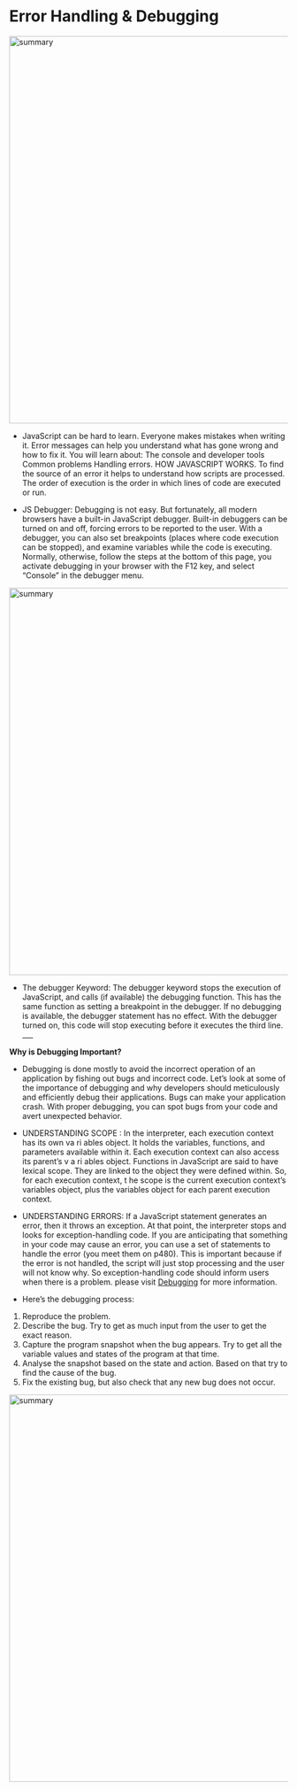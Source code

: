 # Error Handling & Debugging

<img src="https://0701.static.prezi.com/preview/v2/h3j5rflrkheepc5js3m7tae7e76jc3sachvcdoaizecfr3dnitcq_3_0.png" alt="summary" width="700"/>

*  JavaScript can be hard to learn. Everyone makes mistakes when writing it. Error messages can help you understand what has gone wrong and how to fix it. You will learn about: The console and developer tools Common problems Handling errors. HOW JAVASCRIPT WORKS. To find the source of an error it helps to understand how scripts are processed. The order of execution is the order in which lines of code are executed or run.

* JS Debugger: Debugging is not easy. But fortunately, all modern browsers have a built-in JavaScript debugger. Built-in debuggers can be turned on and off, forcing errors to be reported to the user. With a debugger, you can also set breakpoints (places where code execution can be stopped), and examine variables while the code is executing. Normally, otherwise, follow the steps at the bottom of this page, you activate debugging in your browser with the F12 key, and select “Console” in the debugger menu.

<img src="https://www.oreilly.com/library/view/javascript-and-jquery/9781118531648/images/p452-001.jpg" alt="summary" width="700"/>

* The debugger Keyword: The debugger keyword stops the execution of JavaScript, and calls (if available) the debugging function. This has the same function as setting a breakpoint in the debugger. If no debugging is available, the debugger statement has no effect. With the debugger turned on, this code will stop executing before it executes the third line. ___

**Why is Debugging Important?**
* Debugging is done mostly to avoid the incorrect operation of an application by fishing out bugs and incorrect code. Let’s look at some of the importance of debugging and why developers should meticulously and efficiently debug their applications. Bugs can make your application crash. With proper debugging, you can spot bugs from your code and avert unexpected behavior.

* UNDERSTANDING SCOPE : In the interpreter, each execution context has its own va ri ables object. It holds the variables, functions, and parameters available within it. Each execution context can also access its parent’s v a ri ables object. Functions in JavaScript are said to have lexical scope. They are linked to the object they were defined within. So, for each execution context, t he scope is the current execution context’s variables object, plus the variables object for each parent execution context.

* UNDERSTANDING ERRORS: If a JavaScript statement generates an error, then it throws an exception. At that point, the interpreter stops and looks for exception-handling code. If you are anticipating that something in your code may cause an error, you can use a set of statements to handle the error (you meet them on p480). This is important because if the error is not handled, the script will just stop processing and the user will not know why. So exception-handling code should inform users when there is a problem. please visit [Debugging](https://economictimes.indiatimes.com/definition/debugging) for more information.

* Here’s the debugging process:

1. Reproduce the problem.
2. Describe the bug. Try to get as much input from the user to get the exact reason.
3. Capture the program snapshot when the bug appears. Try to get all the variable values and states of the program at that time.
4. Analyse the snapshot based on the state and action. Based on that try to find the cause of the bug.
5. Fix the existing bug, but also check that any new bug does not occur.

<img src="https://www.edureka.co/blog/wp-content/uploads/2019/08/debuuging-steps-528x294.png" alt="summary" width="700"/>